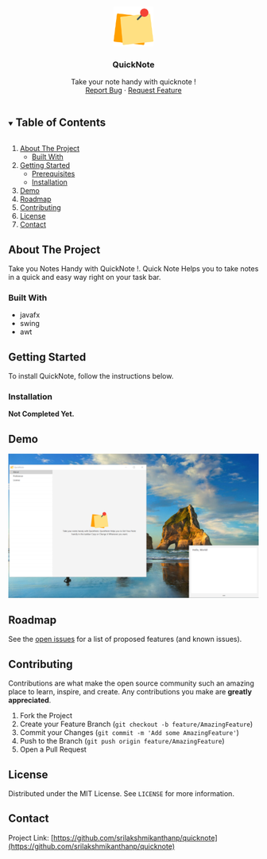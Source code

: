 <!--
 Copyright (c) 2021 Sri Lakshmi Kanthan P
 
 This software is released under the MIT License.
 https://opensource.org/licenses/MIT
-->

<!-- PROJECT LOGO -->
<br />
<p align="center">
  <a href="https://github.com/srilakshmikanthanp/quicknote">
    <img src="assets/images/logo.png" alt="Logo" width="80" height="80">
  </a>

  <h3 align="center">QuickNote</h3>

  <p align="center">
    Take your note handy with quicknote !
    <br />
    <a href="https://github.com/srilakshmikanthanp/quicknote/issues">Report Bug</a>
    ·
    <a href="https://github.com/srilakshmikanthanp/quicknote/issues">Request Feature</a>
  </p>
</p>

<!-- TABLE OF CONTENTS -->
<details open="open">
  <summary><h2 style="display: inline-block">Table of Contents</h2></summary>
  <ol>
    <li>
      <a href="#about-the-project">About The Project</a>
      <ul>
        <li><a href="#built-with">Built With</a></li>
      </ul>
    </li>
    <li>
      <a href="#getting-started">Getting Started</a>
      <ul>
        <li><a href="#prerequisites">Prerequisites</a></li>
        <li><a href="#installation">Installation</a></li>
      </ul>
    </li>
    <li><a href="#demo">Demo</a></li>
    <li><a href="#roadmap">Roadmap</a></li>
    <li><a href="#contributing">Contributing</a></li>
    <li><a href="#license">License</a></li>
    <li><a href="#contact">Contact</a></li>
  </ol>
</details>


<!-- ABOUT THE PROJECT -->
## About The Project

Take you Notes Handy with QuickNote !. Quick Note Helps you to take notes in a quick and easy way right on your task bar.


### Built With

* javafx
* swing
* awt

<!-- GETTING STARTED -->
## Getting Started

To install QuickNote, follow the instructions below.

### Installation

**Not Completed Yet.**

<!-- USAGE EXAMPLES -->
## Demo

![demo](assets/images/demo.png)

<!-- ROADMAP -->
## Roadmap

See the [open issues](https://github.com/srilakshmikanthanp/quicknote/issues) for a list of proposed features (and known issues).

<!-- CONTRIBUTING -->
## Contributing

Contributions are what make the open source community such an amazing place to learn, inspire, and create. Any contributions you make are **greatly appreciated**.

1. Fork the Project
2. Create your Feature Branch (`git checkout -b feature/AmazingFeature`)
3. Commit your Changes (`git commit -m 'Add some AmazingFeature'`)
4. Push to the Branch (`git push origin feature/AmazingFeature`)
5. Open a Pull Request

<!-- LICENSE -->
## License

Distributed under the MIT License. See `LICENSE` for more information.

<!-- CONTACT -->
## Contact

Project Link: [https://github.com/srilakshmikanthanp/quicknote](https://github.com/srilakshmikanthanp/quicknote)
